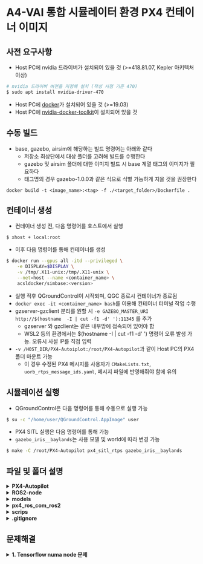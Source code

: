 # A4-VAI 통합 시뮬레이터 환경 PX4 컨테이너 이미지

## 사전 요구사항


- Host PC에 nvidia 드라이버가 설치되어 있을 것 (>=418.81.07, Kepler 아키텍처 이상)

``` bash
# nvidia 드라이버 버전을 지정해 설치 (작성 시점 기준 470)
$ sudo apt install nvidia-driver-470
```

- Host PC에 [docker](https://docs.docker.com/engine/install/ubuntu/)가 설치되어 있을 것 (>=19.03)
- Host PC에 [nvidia-docker-toolkit](https://docs.nvidia.com/datacenter/cloud-native/container-toolkit/install-guide.html)이 설치되어 있을 것

## 수동 빌드

- base, gazebo, airsim에 해당하는 빌드 명령어는 아래와 같다
  - 저장소 최상단에서 대상 폴더를 고려해 빌드를 수행한다
  - gazebo 및 airsim 폴더에 대한 이미지 빌드 시 base 계열 태그의 이미지가 필요하다
  - 태그명의 경우 gazebo-1.0.0과 같은 식으로 식별 가능하게 지을 것을 권장한다

```shell
docker build -t <image_name>:<tag> -f ./<target_folder>/Dockerfile .
```

## 컨테이너 생성

- 컨테이너 생성 전, 다음 명령어를 호스트에서 실행

```shell
$ xhost + local:root
```

- 이후 다음 명령어를 통해 컨테이너를 생성

```bash
$ docker run --gpus all -itd --privileged \
    -e DISPLAY=$DISPLAY \
    -v /tmp/.X11-unix:/tmp/.X11-unix \
    --net=host --name <container_name> \
    acsldocker/simbase:<version>   
```

- 실행 직후 QGroundControl이 시작되며, QGC 종료시 컨테이너가 종료됨
- `docker exec -it <container_name> bash`를 이용해 컨테이너 터미널 작업 수행
- gzserver-gzclient 분리를 원할 시 `-e GAZEBO_MASTER_URI http://$(hostname  -I | cut -f1 -d' '):11345` 를 추가
   - gzserver 와 gzclient는 같은 내부망에 접속되어 있어야 함
   - WSL2 등의 환경에서는 $(hostname  -I | cut -f1 -d' ') 명령어 오류 발생 가능. 오류시 사설 IP를 직접 입력
- `-v /HOST_DIR/PX4-Autoiplot:/root/PX4-Autopilot`과 같이 Host PC의 PX4 폴더 마운트 가능
   - 이 경우 수정된 PX4 메시지를 사용자가 `CMakeLists.txt`, `uorb_rtps_message_ids.yaml`, 메시지 파일에 반영해줘야 함에 유의

## 시뮬레이션 실행

- QGroundControl은 다음 명령어를 통해 수동으로 실행 가능

```bash
$ su -c "/home/user/QGroundControl.AppImage" user
```

- PX4 SITL 실행은 다음 명령어를 통해 가능
- `gazebo_iris__baylands`는 사용 모델 및 world에 따라 변경 가능

```bash
$ make -C /root/PX4-Autopilot px4_sitl_rtps gazebo_iris__baylands
``` 

## 파일 및 폴더 설명

<details>
<summary><strong>PX4-Autopilot</strong></summary>

- 수정되거나 추가된 PX4 메시지와 그에 맞게 수정된 `CMakeLists.txt`, `uorb_rtps_message_ids.yaml`
- gazebo SITL에 대체해 사용할 수정 모델, `iris.sdf`

</details>


<details>
<summary><strong>ROS2-node</strong></summary>

- 강화학습 기반 제어와 Gazebo 센서 데이터 수신을 위한 ROS2 패키지

</details>


<details>
<summary><strong>models</strong></summary>

- gazebo SITL에 사용되는 iris 및 world 모델

</details>


<details>
<summary><strong>px4_ros_com_ros2</strong></summary>

- PX4 ROS 통신 패키지 및 Offboard Control 노드

</details>


<details>
<summary><strong>scrips</strong></summary>

- docker 이미지 빌드에 필요한 기타 파일 및 `entrypoint.sh` 스크립트
- **docker-clean**
   - ubuntu:focal 이미지 내 `/etc/apt/apt.conf.d/docker-clean`의 수정본
   - `APT::Install-Recommends "0"` 구문을 추가함으로써 모든 `apt install`에 `--no-install-recommends` 옵션을 부여
   - 첫 두 줄을 주석 처리하고 `APT::Keep-Downloaded-Packages=true`의 주석을 해제하면 `/var/cache/apt/archives/`에 내려받은 패키지 파일을 유지
- **sources.list**
   - 기반 이미지 내 `/etc/apt/sources.list`의 수정본
   - 패키지를 다운로드할 서버를 선택하는 파일, 기본값은 `archive.ubuntu.com`
   - `archive.ubuntu.com`를 국내 미러 서버인 `mirror.kakao.com`로 대체해 다운로드 속도 향상

</details>


<details>
<summary><strong>.gitignore</strong></summary>

- git 사용 시 특정 명칭의 파일 및 폴더가 포함되는 것을 방지
- `.autosave` 파일과 `build`, `install`, `log` 폴데를 제외
</details>

## 문제해결

<details>
<summary><strong>1. Tensorflow numa node 문제</strong></summary>

- Tensorflow 라이브러리 import 시 gpu는 불러와지나 다음과 같은 오류가 표시될 수 있음

```shell
successful NUMA node read from SysFS had negative value (-1), but there must be at least one NUMA node, so returning NUMA node zero
```

- 근본적인 해결책은 아니지만 Shell 명령어를 통한 해결책이 존재
- 먼저 Host 환경에서 다음 명령어를 실행해 VGA 번호를 확인 (lspci가 없을 시 `sudo apt instal pciutils`로 설치)

```bash
$ lspci | grep -i nvidia
xx:xx.a VGA compatible controller: NVIDIA Corporation Device 2482 (rev a1)
xx:xx.b Audio device: NVIDIA Corporation Device 228b (rev a1)
```

- `ls /sys/bus/pci/devices` 명령어를 사용하면 장치의 목록을 확인 가능
- 앞서 확인한 번호가 접두번호 뒤에 붙은 것을 확인 가능 (Ex. `0000:xx:xx.a`)
- 기본값은 -1이며 다음 명령어를 실행해 `numa_node` 값을 수정하고 확인

```bash
$ echo 0 | sudo tee -a /sys/bus/pci/devices/0000\:xx\:xx.a/numa_node
$ cat /sys/bus/pci/devices/0000\:xx\:xx.a/numa_node
0
```

- 이 값은 재부팅 이후 변경되기 때문에 재부팅 시마다 적용하기 위해서는 `crontab`을 이용
- 임시 방편이기 때문에 실제로는 `nvidia-smi topo -m`를 실행해 나오는 `NUMA Affinity`를 참고하는 것이 좋다

```bash
sudo crontab -e
# Crontab 실행 이후 기본 편집기 설정, 다음 구문을 입력해준다
# 편집기 재설정: sudo select-editor
@reboot (echo 0 | tee -a "/sys/bus/pci/devices/<PCI_ID>/numa_node")
```
